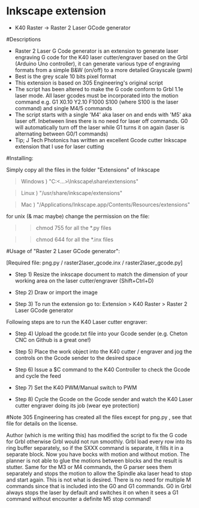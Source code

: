 # Inkscape extension

 - K40 Raster -> Raster 2 Laser GCode generator
 
#Descriptions
- Raster 2 Laser G Code generator is an extension to generate laser engraving G code for the K40 laser cutter/engraver based on the Grbl (Arduino Uno controller), it can generate various type of engraving formats from a simple B&W (on/off) to a more detailed Grayscale (pwm)
- Best is the grey scale 10 bits pixel format
- This extension is based on 305 Engineering's original script
- The script has been altered to make the G code conform to Grbl 1.1e laser mode. All laser gcodes must be incorporated into the motion command e.g. G1 X0.10 Y2.10 F1000 S100 (where S100 is the laser command) and single M4/5 commands
- The script starts with a single 'M4' aka laser on and ends with 'M5' aka laser off. Inbetween lines there is no need for laser off commands. G0 will automatically turn off the laser while G1 turns it on again (laser is alternating between G0/1 commands)
- Tip; J Tech Photonics has written an excellent Gcode cutter Inkscape extension that I use for laser cutting


#Installing:

Simply copy all the files in the folder "Extensions" of Inkscape

>Windows ) "C:\<...>\Inkscape\share\extensions"

>Linux ) "/usr/share/inkscape/extensions"

>Mac ) "/Applications/Inkscape.app/Contents/Resources/extensions"


for unix (& mac maybe) change the permission on the file:

>>chmod 755 for all the *.py files

>>chmod 644 for all the *.inx files



#Usage of "Raster 2 Laser GCode generator":

[Required file: png.py / raster2laser_gcode.inx / raster2laser_gcode.py]

- Step 1) Resize the inkscape document to match the dimension of your working area on the laser cutter/engraver (Shift+Ctrl+D)

- Step 2) Draw or import the image

- Step 3) To run the extension go to: Extension > K40 Raster > Raster 2 Laser GCode generator

Following steps are to run the K40 Laser cutter engraver:

- Step 4) Upload the gcode.txt file into your Gcode sender (e.g. Cheton CNC on Github is a great one!)

- Step 5) Place the work object into the K40 cutter / engraver and jog the controls on the Gcode sender to the desired space

- Step 6) Issue a $C command to the K40 Controller to check the Gcode and cycle the feed

- Step 7) Set the K40 PWM/Manual switch to PWM

- Step 8) Cycle the Gcode on the Gcode sender and watch the K40 Laser cutter engraver doing its job (wear eye protection)


#Note
305 Engineering has created all the files except for png.py , see that file for details on the license.

Author (which is me writing this) has modified the script to fix the G code for Grbl otherwise Grbl would not run smoothly.
Grbl load every row into its ring buffer separately, so if the SXXX command is separate, it fills it in a separate block. Now you have bocks with motion and without motion. The planner is not able to glue the motions between blocks and the result is stutter.
Same for the M3 or M4 commands, the G parser sees them separately and stops the motion to allow the Spindle aka laser head to stop and start again. This is not what is desired. There is no need for multiple M commands since that is included into the G0 and G1 commands. G0 in Grbl always stops the laser by default and switches it on when it sees a G1 command without encounter a definite M5 stop command!
